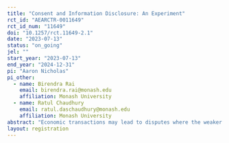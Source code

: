 ```yaml
---
title: "Consent and Information Disclosure: An Experiment"
rct_id: "AEARCTR-0011649"
rct_id_num: "11649"
doi: "10.1257/rct.11649-2.1"
date: "2023-07-13"
status: "on_going"
jel: ""
start_year: "2023-07-13"
end_year: "2024-12-31"
pi: "Aaron Nicholas"
pi_other:
  - name: Birendra Rai
    email: birendra.rai@monash.edu
    affiliation: Monash University
  - name: Ratul Chaudhury
    email: ratul.daschaudhury@monash.edu
    affiliation: Monash University
abstract: "Economic transactions may lead to disputes where the weaker party claims economic abuse or injury. A key consideration for whether policy or legislation should intervene is a lack of consent from the weaker party. An important element of consent is the information state of the weaker party at the time of transacting. With decreasing costs of information disclosure, this has led to governments, firms, and legislators inundating consumers with pre-transactional information (or mandating for it to be so). For example, mandatory disclosure "is among the most ubiquitous and least controversial elements of public policy, often promoted as an attractive alternative to so-called hard forms of regulation" (Loewenstein et al, 2014). The appeal of information disclosure stems from the general presumption that while more information may not necessarily help, it cannot make things worse for consumers. Motivated by literatures on blame, counterfactual thinking, and the psychology of consent, we explore avenues through which information disclosure may make things worse for the consumer. We consider how information disclosure affects both society (through third-party spectators) and the stronger party’s interpretations of the extent the consumer is believed to have consented to the outcomes, an issue that has received little scrutiny in the economics literature. "
layout: registration
---
```


